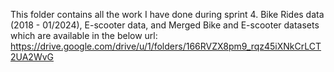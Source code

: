 This folder contains all the work I have done during sprint 4.
Bike Rides data (2018 - 01/2024), E-scooter data, and Merged Bike and E-scooter datasets which are available in the below url:
https://drive.google.com/drive/u/1/folders/166RVZX8pm9_rqz45iXNkCrLCT2UA2WvG 
   
